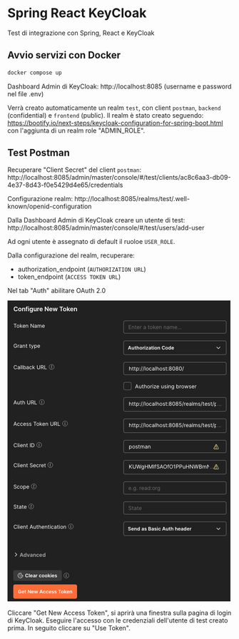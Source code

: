# Spring React KeyCloak

Test di integrazione con Spring, React e KeyCloak

## Avvio servizi con Docker

```bash
docker compose up
```

Dashboard Admin di KeyCloak: http://localhost:8085 (username e password nel file .env)

Verrà creato automaticamente un realm `test`, con client `postman`, `backend` (confidential) e `frontend` (public).
Il realm è stato creato seguendo: https://bootify.io/next-steps/keycloak-configuration-for-spring-boot.html con l'aggiunta di un realm role "ADMIN_ROLE".

## Test Postman

Recuperare "Client Secret" del client `postman`: http://localhost:8085/admin/master/console/#/test/clients/ac8c6aa3-db09-4e37-8d43-f0e5429d4e65/credentials

Configurazione realm: http://localhost:8085/realms/test/.well-known/openid-configuration

Dalla Dashboard Admin di KeyCloak creare un utente di test: http://localhost:8085/admin/master/console/#/test/users/add-user

Ad ogni utente è assegnato di default il ruoloe `USER_ROLE`.

Dalla configurazione del realm, recuperare:
- authorization_endpoint (`AUTHORIZATION URL`)
- token_endpoint (`ACCESS TOKEN URL`)

Nel tab "Auth" abilitare OAuth 2.0

![Postman OAuth 2.0 Config](./postman-oauth2-config.png)

Cliccare "Get New Access Token", si aprirà una finestra sulla pagina di login di KeyCloak. Eseguire l'accesso con le credenziali dell'utente di test creato prima. In seguito cliccare su "Use Token".
